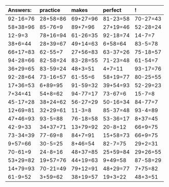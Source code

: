 | Answers: | practice | makes | perfect | ! |
| :--- | :--- | :--- | :--- | :--- |
| 92-16=76 | 28+58=86 | 69+27=96 | 81-23=58 | 70-27=43 | 
| 58+38=96 | 85-76=9 | 89+7=96 | 27+19=46 | 52-28=24 | 
| 12-9=3 | 78+16=94 | 61-26=35 | 92-18=74 | 14-7=7 | 
| 38+6=44 | 28+39=67 | 49+14=63 | 6+58=64 | 83-5=78 | 
| 66+17=83 | 62-55=7 | 27+56=83 | 63-37=26 | 75-18=57 | 
| 94-28=66 | 82-58=24 | 83-28=55 | 71-23=48 | 61-54=7 | 
| 36+29=65 | 83-59=24 | 48+3=51 | 4+7=11 | 93-17=76 | 
| 92-28=64 | 73-16=57 | 61-55=6 | 58+19=77 | 80-25=55 | 
| 17+36=53 | 6+89=95 | 91-59=32 | 39+54=93 | 52-29=23 | 
| 7+34=41 | 54+8=62 | 94-77=17 | 73-67=6 | 15-7=8 | 
| 45-17=28 | 38+24=62 | 56-27=29 | 50-16=34 | 84-77=7 | 
| 12+69=81 | 32+29=61 | 11-3=8 | 85-37=48 | 93-4=89 | 
| 47+46=93 | 93-5=88 | 76-18=58 | 53-36=17 | 8+37=45 | 
| 42-9=33 | 34+37=71 | 13+79=92 | 20-8=12 | 66+9=75 | 
| 73-34=39 | 77-69=8 | 84+7=91 | 15+58=73 | 66+9=75 | 
| 9+57=66 | 30-5=25 | 8+46=54 | 82-7=75 | 29+2=31 | 
| 70-61=9 | 24-8=16 | 48+37=85 | 25+59=84 | 29+26=55 | 
| 53+29=82 | 19+57=76 | 44+19=63 | 9+49=58 | 87-58=29 | 
| 14+79=93 | 70-21=49 | 79+12=91 | 48+29=77 | 7+75=82 | 
| 61-9=52 | 3+59=62 | 38+19=57 | 19+3=22 | 48+3=51 | 
